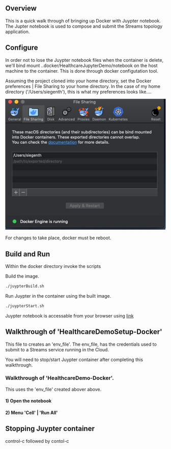 ## Overview 

This is a quick walk through of bringing up Docker
with Juypter notebook. The Jupter notebook is used 
to compose and submit the Streams topology application. 

## Configure
In order not to lose the Juypter notebook files when the container is
delete, we'll bind mount ..docker/HealthcareJupyterDemo/notebook on the host
machine to the container. This is done through docker configutation tool. 

Assuming the project cloned into your home directory, set the Docker preferences | File Sharing 
to your home directory. In the case of my home  directory ('/Users/siegenth'), this is what my preferences looks like....

![File Sharing](images/fileSharing.jpg)

For changes to take place, docker must be reboot. 


## Build and Run

Within the docker directory invoke the scripts


Build the image. 
```bash
./juypterBuild.sh

```
Run Juypter in the container using the built image.
```bash
./juypterStart.sh
```
Juypter notebook is accessable from your browser using [link](http://localhost:8888)

## Walkthrough of 'HealthcareDemoSetup-Docker' 
This file to creates an 'env_file'. The env_file, has the credentials used to submit to a Streams service running
in the Cloud. 


You will need to stop/start Juypter container after completing this walkthrough. 

### Walkthrough of 'HealthcareDemo-Docker'.
This uses the 'env_file' created abover above.

#### 1) Open the notebook
#### 2) Menu 'Cell' | 'Run All'


## Stopping Juypter container
control-c followed by contol-c



